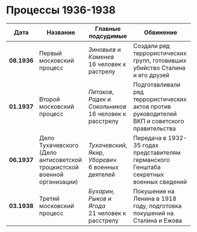 # Процессы 1936-1938

| <center>Дата</center> | <center>Название</center>                                                  | <center>Главные подсудимые</center>                          | <center>Обвинение</center>                                                                    |
|:--------------------- |:-------------------------------------------------------------------------- |:------------------------------------------------------------ |:--------------------------------------------------------------------------------------------- |
| **08.1936**           | Первый московский процесс                                                  | *Зиновьев* и *Каменев*<br>16 человек к растрелу              | Создали ряд террористических групп, готовивших убийство Сталина и его друзей                  |
| **01.1937**           | Второй московский процесс                                                  | *Пятаков*, *Радек* и *Сокольников*<br>16 человек к расстрелу | Подготавливали ряд террористических актов против руководителей ВКП и советского правительства |
| **06.1937**           | Дело Тухачевского<br>(Дело антисоветской троцкистской военной организации) | *Тухачевский*, *Якир*, *Уборевич*<br>6 военных деятелей      | Передача в 1932-35 годах представителям германского Генштаба секретных военных сведений       |
| **03.1938**           | Третий московский процесс                                                  | *Бухарин*, *Рыков* и *Ягода*<br>21 человек к расстрелу       | Покушение на Ленина в 1918 году, подготовка покушений на Сталина и Ежова                      |
